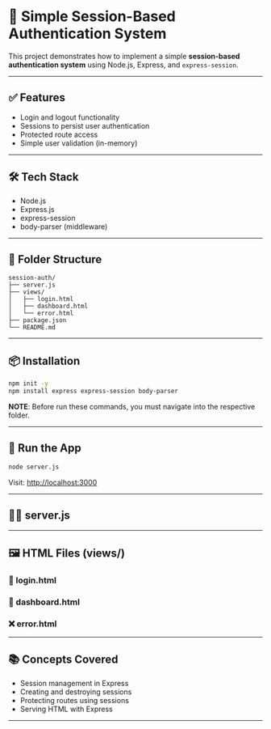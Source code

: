 # 🔐 Simple Session-Based Authentication System

This project demonstrates how to implement a simple **session-based authentication system** using Node.js, Express, and `express-session`.

---

## ✅ Features

- Login and logout functionality
- Sessions to persist user authentication
- Protected route access
- Simple user validation (in-memory)

---

## 🛠 Tech Stack

- Node.js
- Express.js
- express-session
- body-parser (middleware)

---

## 📁 Folder Structure

```
session-auth/
├── server.js
├── views/
│   ├── login.html
│   ├── dashboard.html
│   └── error.html
├── package.json
└── README.md
```

---

## 📦 Installation

```bash
npm init -y
npm install express express-session body-parser
```
**NOTE**: Before run these commands, you must navigate into the respective folder.

---

## 🚀 Run the App

```bash
node server.js
```

Visit: [http://localhost:3000](http://localhost:3000)

---

## 🧑‍💻 server.js

---

## 🖼 HTML Files (views/)

### 🔐 login.html

### 🎉 dashboard.html

### ❌ error.html

---

## 📚 Concepts Covered

- Session management in Express
- Creating and destroying sessions
- Protecting routes using sessions
- Serving HTML with Express

---

